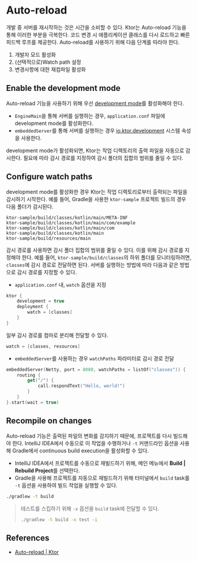 # Auto-reload

개발 중 서버를 재시작하는 것은 시간을 소비할 수 있다. Ktor는 Auto-reload 기능을 통해 이러한 부분을 극복한다. 코드 변경 시 애플리케이션 클래스를 다시 로드하고 빠른 피드백 루프를 제공한다.
Auto-reload를 사용하기 위해 다음 단계를 따라야 한다.

1. 개발자 모드 활성화
2. (선택적으로)Watch path 설정
3. 변경사항에 대한 재컴파일 활성화

## Enable the development mode

Auto-reload 기능을 사용하기 위해 우선 [development mode](https://ktor.io/docs/development-mode.html#enable)를 활성화해야 한다.

- `EngineMain`을 통해 서버를 실행하는 경우, `application.conf` 파일에 development mode를 활성화한다.
- `embeddedServer`를 통해 서버를 실행하는 경우 [io.ktor.development](https://ktor.io/docs/development-mode.html#system-property) 시스템
  속성을 사용한다.

development mode가 활성화되면, Ktor는 작업 디렉토리의 출력 파일을 자동으로 감시한다. 필요에 따라 감시 경로를 지정하여 감시 폴더의 집합의 범위를 줄일 수 있다.

## Configure watch paths

development mode를 활성화한 경우 Ktor는 작업 디렉토리로부터 출력되는 파일을 감시하기 시작한다. 예를 들어, Gradle을 사용한 `ktor-sample` 프로젝트 빌드의 경우 다음 폴더가 감시된다.

```
ktor-sample/build/classes/kotlin/main/META-INF
ktor-sample/build/classes/kotlin/main/com/example
ktor-sample/build/classes/kotlin/main/com
ktor-sample/build/classes/kotlin/main
ktor-sample/build/resources/main
```

감시 경로를 사용하면 감시 폴더 집합의 범위를 줄일 수 있다. 이를 위해 감시 경로를 지정해야 한다. 예를 들어, `ktor-sample/build/classes`의 하위 폴더를 모니터링하려면, `classes`에
감시 경로로 전달하면 된다. 서버를 실행하는 방법에 따라 다음과 같은 방법으로 감시 경로를 지정할 수 있다.

- `application.conf` 내, `watch` 옵션을 지정

```kotlin
ktor {
    development = true
    deployment {
        watch = [classes]
    }
}
```

일부 감시 경로를 컴마로 분리해 전달할 수 있다.

```kotlin
watch = [classes, resources]
```

- `embeddedServer`를 사용하는 경우 `watchPaths` 파라미터로 감시 경로 전달

```kotlin
embeddedServer(Netty, port = 8080, watchPaths = listOf("classes")) {
    routing {
        get("/") {
            call.respondText("Hello, world!")
        }
    }
}.start(wait = true)
```

## Recompile on changes

Auto-reload 기능은 출력된 파일의 변화를 감지하기 때문에, 프로젝트를 다시 빌드해야 한다. IntelliJ IDEA에서 수동으로 이 작업을 수행하거나 `-t` 커맨드라인 옵션을 사용해 Gradle에서
continuous build execution을 활성화할 수 있다.

- IntelliJ IDEA에서 프로젝트를 수동으로 재빌드하기 위해, 메인 메뉴에서 **Build | Rebuild Project**를 선택한다.
- Gradle을 사용해 프로젝트를 자동으로 재빌드하기 위해 터미널에서 `build` task를 `-t` 옵션을 사용하여 빌드 작업을 실행할 수 있다.

```bash
./gradlew -t build
```

> 테스트를 스킵하기 위해 `-x` 옵션을 `build` task에 전달할 수 있다.
> ```bash
> ./gradlew -t build -x test -i
> ```

## References

* [Auto-reload | Ktor](https://ktor.io/docs/auto-reload.html)